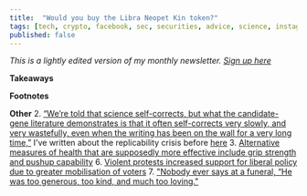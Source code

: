 ```yaml
---
title:  "Would you buy the Libra Neopet Kin token?"  
tags: [tech, crypto, facebook, sec, securities, advice, science, instagram, AI, gender]
published: false
---
```


*This is a lightly edited version of my monthly newsletter. [Sign up here](https://avoidboringpeople.substack.com/ "ABP")*

**Takeaways**

**Footnotes**

**Other**
2. [“We’re told that science self-corrects, but what the candidate-gene literature demonstrates is that it often self-corrects very slowly, and very wastefully, even when the writing has been on the wall for a very long time,”](https://www.theatlantic.com/science/archive/2019/05/waste-1000-studies/589684/ "waste") I've written about the replicability crisis before [here](https://www.leonlinsx.com/replicability-crisis/ "link")
3. [Alternative measures of health that are supposedly more effective include grip strength and pushup capability](https://www.theatlantic.com/health/archive/2019/06/push-ups-body-weight-bmi/592834/ "Health measures")
6. [Violent protests increased support for liberal policy due to greater mobilisation of voters](https://scholar.harvard.edu/files/renos/files/enoskaufmansands.pdf "violent")
7. ["Nobody ever says at a funeral, “He was too generous, too kind, and much too loving."](https://www.fastcompany.com/90348896/why-not-being-a-jerk-is-important-to-your-happiness-and-success "jerks")
